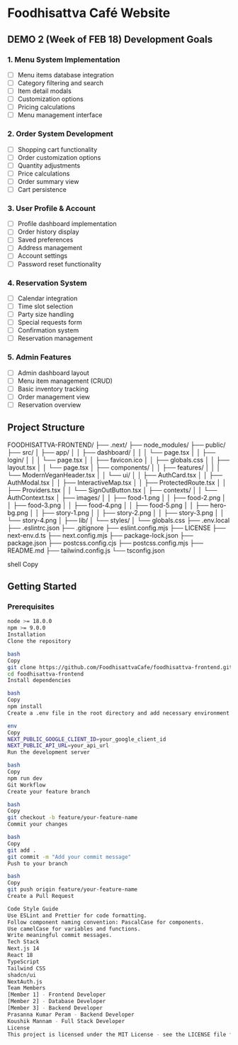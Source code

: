 # Foodhisattva Café Website

## DEMO 2 (Week of FEB 18) Development Goals

### 1. Menu System Implementation
- [ ] Menu items database integration
- [ ] Category filtering and search
- [ ] Item detail modals
- [ ] Customization options
- [ ] Pricing calculations
- [ ] Menu management interface

### 2. Order System Development
- [ ] Shopping cart functionality
- [ ] Order customization options
- [ ] Quantity adjustments
- [ ] Price calculations
- [ ] Order summary view
- [ ] Cart persistence

### 3. User Profile & Account
- [ ] Profile dashboard implementation
- [ ] Order history display
- [ ] Saved preferences
- [ ] Address management
- [ ] Account settings
- [ ] Password reset functionality

### 4. Reservation System
- [ ] Calendar integration
- [ ] Time slot selection
- [ ] Party size handling
- [ ] Special requests form
- [ ] Confirmation system
- [ ] Reservation management

### 5. Admin Features
- [ ] Admin dashboard layout
- [ ] Menu item management (CRUD)
- [ ] Basic inventory tracking
- [ ] Order management view
- [ ] Reservation overview

## Project Structure

FOODHISATTVA-FRONTEND/ ├── .next/ ├── node_modules/ ├── public/ ├── src/ │ ├── app/ │ │ ├── dashboard/ │ │ │ └── page.tsx │ │ ├── login/ │ │ │ └── page.tsx │ │ ├── favicon.ico │ │ ├── globals.css │ │ ├── layout.tsx │ │ └── page.tsx │ ├── components/ │ │ ├── features/ │ │ │ └── ModernVeganHeader.tsx │ │ └── ui/ │ │ ├── AuthCard.tsx │ │ ├── AuthModal.tsx │ │ ├── InteractiveMap.tsx │ │ ├── ProtectedRoute.tsx │ │ ├── Providers.tsx │ │ └── SignOutButton.tsx │ ├── contexts/ │ │ └── AuthContext.tsx │ ├── images/ │ │ ├── food-1.png │ │ ├── food-2.png │ │ ├── food-3.png │ │ ├── food-4.png │ │ ├── food-5.png │ │ ├── hero-bg.png │ │ ├── story-1.png │ │ ├── story-2.png │ │ ├── story-3.png │ │ └── story-4.png │ ├── lib/ │ └── styles/ │ └── globals.css ├── .env.local ├── .eslintrc.json ├── .gitignore ├── eslint.config.mjs ├── LICENSE ├── next-env.d.ts ├── next.config.mjs ├── package-lock.json ├── package.json ├── postcss.config.cjs ├── postcss.config.mjs ├── README.md ├── tailwind.config.js └── tsconfig.json

shell
Copy

## Getting Started

### Prerequisites

```bash
node >= 18.0.0
npm >= 9.0.0
Installation
Clone the repository

bash
Copy
git clone https://github.com/FoodhisattvaCafe/foodhisattva-frontend.git
cd foodhisattva-frontend
Install dependencies

bash
Copy
npm install
Create a .env file in the root directory and add necessary environment variables:

env
Copy
NEXT_PUBLIC_GOOGLE_CLIENT_ID=your_google_client_id
NEXT_PUBLIC_API_URL=your_api_url
Run the development server

bash
Copy
npm run dev
Git Workflow
Create your feature branch

bash
Copy
git checkout -b feature/your-feature-name
Commit your changes

bash
Copy
git add .
git commit -m "Add your commit message"
Push to your branch

bash
Copy
git push origin feature/your-feature-name
Create a Pull Request

Code Style Guide
Use ESLint and Prettier for code formatting.
Follow component naming convention: PascalCase for components.
Use camelCase for variables and functions.
Write meaningful commit messages.
Tech Stack
Next.js 14
React 18
TypeScript
Tailwind CSS
shadcn/ui
NextAuth.js
Team Members
[Member 1] - Frontend Developer
[Member 2] - Database Developer
[Member 3] - Backend Developer
Prasanna Kumar Peram - Backend Developer
Koushik Mannam - Full Stack Developer
License
This project is licensed under the MIT License - see the LICENSE file for details.
